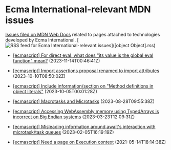 # Ecma International-relevant MDN issues

[Issues filed on MDN Web Docs](https://github.com/mdn/content/issues) related to pages attached to technologies developed by Ecma International. [![RSS feed for Ecma International-relevant issues](https://www.w3.org/QA/2007/04/feed_icon)]([object Object].rss)

* [\[ecmascript\] For direct eval, what does "its value is the global eval function" mean?](https://github.com/mdn/content/issues/30251) (2023-11-14T00:46:41Z)
  
* [\[ecmascript\] Import assertions proposal renamed to import attributes](https://github.com/mdn/content/issues/29572) (2023-10-10T08:50:02Z)
  
* [\[ecmascript\] Include information/section on "Method definitions in object literals"](https://github.com/mdn/content/issues/29489) (2023-10-05T00:01:28Z)
  
* [\[ecmascript\] Macrotasks and Microtasks](https://github.com/mdn/content/issues/28795) (2023-08-28T09:55:38Z)
  
* [\[ecmascript\] Accessing WebAssembly memory using TypedArrays is incorrect on Big Endian systems](https://github.com/mdn/content/issues/25569) (2023-03-23T12:09:31Z)
  
* [\[ecmascript\] Misleading information around await's interaction with microtask/task queues](https://github.com/mdn/content/issues/24177) (2023-02-05T16:19:19Z)
  
* [\[ecmascript\] Need a page on Execution context](https://github.com/mdn/content/issues/5006) (2021-05-14T18:14:38Z)
  
